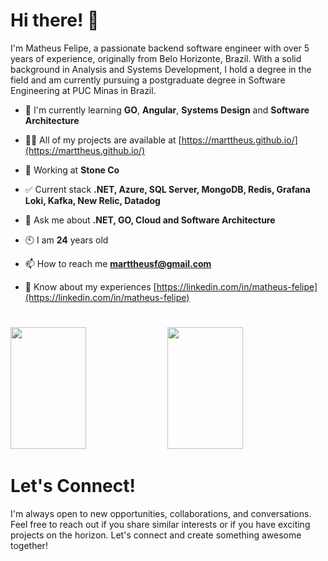 # Hi there! 👋
I'm Matheus Felipe, a passionate backend software engineer with over 5 years of experience, originally from Belo Horizonte, Brazil. With a solid background in Analysis and Systems Development, I hold a degree in the field and am currently pursuing a postgraduate degree in Software Engineering at PUC Minas in Brazil.

- 🌱 I'm currently learning **GO**, **Angular**, **Systems Design** and **Software Architecture**

- 👨‍💻 All of my projects are available at [https://marttheus.github.io/](https://marttheus.github.io/)

- 👷 Working at **Stone Co**

- ✅ Current stack **.NET, Azure, SQL Server, MongoDB, Redis, Grafana Loki, Kafka, New Relic, Datadog**

- 💬 Ask me about **.NET, GO, Cloud and Software Architecture**

- 🕙 I am **24** years old

- 📫 How to reach me **marttheusf@gmail.com**

- 📄 Know about my experiences [https://linkedin.com/in/matheus-felipe](https://linkedin.com/in/matheus-felipe)
  
#
<div>
  <img width="49%" height="195px" src="https://awesome-github-stats.azurewebsites.net/user-stats/marttheus?cardType=level&theme=radical&preferLogin=false&border=DDDDDD00&background=DDDDDD00" /> 
  <img width="49%" height="195px" src="https://github-readme-stats.vercel.app/api/top-langs/?username=marttheus&layout=compact&title_color=fe428e&text_color=fff&bg_color=0d1117&border_color=fff0" />  
</div>

# Let's Connect!
I'm always open to new opportunities, collaborations, and conversations. Feel free to reach out if you share similar interests or if you have exciting projects on the horizon. Let's connect and create something awesome together!
